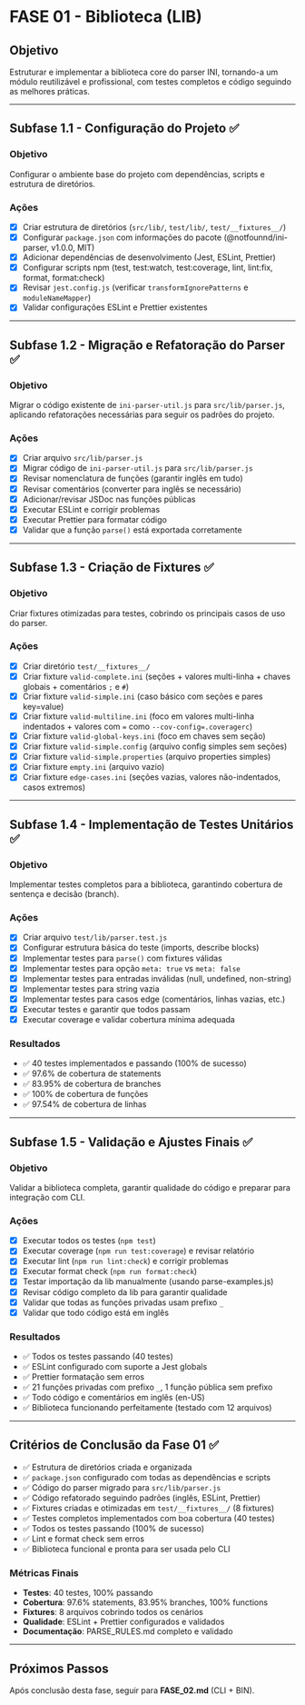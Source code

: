 # FASE 01 - Biblioteca (LIB)

## Objetivo
Estruturar e implementar a biblioteca core do parser INI, tornando-a um módulo reutilizável e profissional, com testes completos e código seguindo as melhores práticas.

---

## Subfase 1.1 - Configuração do Projeto ✅

### Objetivo
Configurar o ambiente base do projeto com dependências, scripts e estrutura de diretórios.

### Ações
- [x] Criar estrutura de diretórios (`src/lib/`, `test/lib/`, `test/__fixtures__/`)
- [x] Configurar `package.json` com informações do pacote (@notfounnd/ini-parser, v1.0.0, MIT)
- [x] Adicionar dependências de desenvolvimento (Jest, ESLint, Prettier)
- [x] Configurar scripts npm (test, test:watch, test:coverage, lint, lint:fix, format, format:check)
- [x] Revisar `jest.config.js` (verificar `transformIgnorePatterns` e `moduleNameMapper`)
- [x] Validar configurações ESLint e Prettier existentes

---

## Subfase 1.2 - Migração e Refatoração do Parser ✅

### Objetivo
Migrar o código existente de `ini-parser-util.js` para `src/lib/parser.js`, aplicando refatorações necessárias para seguir os padrões do projeto.

### Ações
- [x] Criar arquivo `src/lib/parser.js`
- [x] Migrar código de `ini-parser-util.js` para `src/lib/parser.js`
- [x] Revisar nomenclatura de funções (garantir inglês em tudo)
- [x] Revisar comentários (converter para inglês se necessário)
- [x] Adicionar/revisar JSDoc nas funções públicas
- [x] Executar ESLint e corrigir problemas
- [x] Executar Prettier para formatar código
- [x] Validar que a função `parse()` está exportada corretamente

---

## Subfase 1.3 - Criação de Fixtures ✅

### Objetivo
Criar fixtures otimizadas para testes, cobrindo os principais casos de uso do parser.

### Ações
- [x] Criar diretório `test/__fixtures__/`
- [x] Criar fixture `valid-complete.ini` (seções + valores multi-linha + chaves globais + comentários `;` e `#`)
- [x] Criar fixture `valid-simple.ini` (caso básico com seções e pares key=value)
- [x] Criar fixture `valid-multiline.ini` (foco em valores multi-linha indentados + valores com `=` como `--cov-config=.coveragerc`)
- [x] Criar fixture `valid-global-keys.ini` (foco em chaves sem seção)
- [x] Criar fixture `valid-simple.config` (arquivo config simples sem seções)
- [x] Criar fixture `valid-simple.properties` (arquivo properties simples)
- [x] Criar fixture `empty.ini` (arquivo vazio)
- [x] Criar fixture `edge-cases.ini` (seções vazias, valores não-indentados, casos extremos)

---

## Subfase 1.4 - Implementação de Testes Unitários ✅

### Objetivo
Implementar testes completos para a biblioteca, garantindo cobertura de sentença e decisão (branch).

### Ações
- [x] Criar arquivo `test/lib/parser.test.js`
- [x] Configurar estrutura básica do teste (imports, describe blocks)
- [x] Implementar testes para `parse()` com fixtures válidas
- [x] Implementar testes para opção `meta: true` vs `meta: false`
- [x] Implementar testes para entradas inválidas (null, undefined, non-string)
- [x] Implementar testes para string vazia
- [x] Implementar testes para casos edge (comentários, linhas vazias, etc.)
- [x] Executar testes e garantir que todos passam
- [x] Executar coverage e validar cobertura mínima adequada

### Resultados
- ✅ 40 testes implementados e passando (100% de sucesso)
- ✅ 97.6% de cobertura de statements
- ✅ 83.95% de cobertura de branches
- ✅ 100% de cobertura de funções
- ✅ 97.54% de cobertura de linhas

---

## Subfase 1.5 - Validação e Ajustes Finais ✅

### Objetivo
Validar a biblioteca completa, garantir qualidade do código e preparar para integração com CLI.

### Ações
- [x] Executar todos os testes (`npm test`)
- [x] Executar coverage (`npm run test:coverage`) e revisar relatório
- [x] Executar lint (`npm run lint:check`) e corrigir problemas
- [x] Executar format check (`npm run format:check`)
- [x] Testar importação da lib manualmente (usando parse-examples.js)
- [x] Revisar código completo da lib para garantir qualidade
- [x] Validar que todas as funções privadas usam prefixo `_`
- [x] Validar que todo código está em inglês

### Resultados
- ✅ Todos os testes passando (40 testes)
- ✅ ESLint configurado com suporte a Jest globals
- ✅ Prettier formatação sem erros
- ✅ 21 funções privadas com prefixo `_`, 1 função pública sem prefixo
- ✅ Todo código e comentários em inglês (en-US)
- ✅ Biblioteca funcionando perfeitamente (testado com 12 arquivos)

---

## Critérios de Conclusão da Fase 01 ✅

- ✅ Estrutura de diretórios criada e organizada
- ✅ `package.json` configurado com todas as dependências e scripts
- ✅ Código do parser migrado para `src/lib/parser.js`
- ✅ Código refatorado seguindo padrões (inglês, ESLint, Prettier)
- ✅ Fixtures criadas e otimizadas em `test/__fixtures__/` (8 fixtures)
- ✅ Testes completos implementados com boa cobertura (40 testes)
- ✅ Todos os testes passando (100% de sucesso)
- ✅ Lint e format check sem erros
- ✅ Biblioteca funcional e pronta para ser usada pelo CLI

### Métricas Finais
- **Testes**: 40 testes, 100% passando
- **Cobertura**: 97.6% statements, 83.95% branches, 100% functions
- **Fixtures**: 8 arquivos cobrindo todos os cenários
- **Qualidade**: ESLint + Prettier configurados e validados
- **Documentação**: PARSE_RULES.md completo e validado

---

## Próximos Passos
Após conclusão desta fase, seguir para **FASE_02.md** (CLI + BIN).
